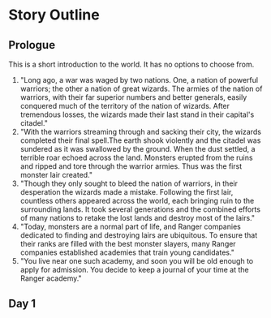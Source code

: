 # Story Outline

## Prologue

This is a short introduction to the world. It has no options to choose from.

1. "Long ago, a war was waged by two nations. One, a nation of powerful warriors; the other a nation of great wizards. The armies of the nation of warriors, with their far superior numbers and better generals, easily conquered much of the territory of the nation of wizards. After tremendous losses, the wizards made their last stand in their capital's citadel."
2. "With the warriors streaming through and sacking their city, the wizards completed their final spell.The earth shook violently and the citadel was sundered as it was swallowed by the ground. When the dust settled, a terrible roar echoed across the land. Monsters erupted from the ruins and ripped and tore through the warrior armies. Thus was the first monster lair created."
3. "Though they only sought to bleed the nation of warriors, in their desperation the wizards made a mistake. Following the first lair, countless others appeared across the world, each bringing ruin to the surrounding lands. It took several generations and the combined efforts of many nations to retake the lost lands and destroy most of the lairs."
4. "Today, monsters are a normal part of life, and Ranger companies dedicated to finding and destroying lairs are ubiquitous. To ensure that their ranks are filled with the best monster slayers, many Ranger companies established academies that train young candidates."
5. "You live near one such academy, and soon you will be old enough to apply for admission. You decide to keep a journal of your time at the Ranger academy."

## Day 1

